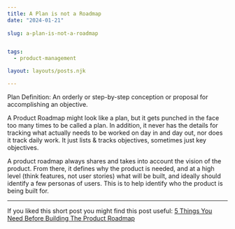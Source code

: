 ```yaml
---
title: A Plan is not a Roadmap
date: "2024-01-21"
 
slug: a-plan-is-not-a-roadmap


tags: 
  - product-management

layout: layouts/posts.njk

---
```


Plan Definition: An orderly or step-by-step conception or proposal for accomplishing an objective.

A Product Roadmap might look like a plan, but it gets punched in the face too many times to be called a plan. In addition, it never has the details for tracking what actually needs to be worked on day in and day out, nor does it track daily work. It just lists & tracks objectives, sometimes just key objectives.

A product roadmap always shares and takes into account the vision of the product. From there, it defines why the product is needed, and at a high level (think features, not user stories) what will be built, and ideally should identify a few personas of users. This is to help identify who the product is being built for.

---

If you liked this short post you might find this post useful: [5 Things You Need Before Building The Product Roadmap](/2018/10/28/5-things-you-need-before-building-the-product-roadmap)